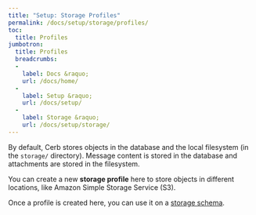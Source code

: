 ```yaml
---
title: "Setup: Storage Profiles"
permalink: /docs/setup/storage/profiles/
toc:
  title: Profiles
jumbotron:
  title: Profiles
  breadcrumbs:
  - 
    label: Docs &raquo;
    url: /docs/home/
  - 
    label: Setup &raquo;
    url: /docs/setup/
  - 
    label: Storage &raquo;
    url: /docs/setup/storage/
---
```


By default, Cerb stores objects in the database and the local filesystem (in the `storage/` directory).  Message content is stored in the database and attachments are stored in the filesystem.

You can create a new **storage profile** here to store objects in different locations, like Amazon Simple Storage Service (S3).

Once a profile is created here, you can use it on a [storage schema](/docs/setup/storage-overview/).

